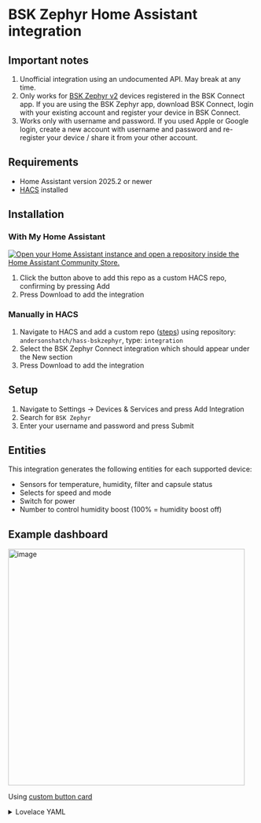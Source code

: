 # BSK Zephyr Home Assistant integration

## Important notes
1. Unofficial integration using an undocumented API. May break at any time.
1. Only works for [BSK Zephyr v2](https://www.bskhvac.com.tr/en/product-detail/heat-recovery-units/zephyr-decentrelized-heat-recovery-device) devices registered in the BSK Connect app. If you are using the BSK Zephyr app, download BSK Connect, login with your existing account and register your device in BSK Connect.
1. Works only with username and password. If you used Apple or Google login, create a new account with username and password and re-register your device / share it from your other account.

## Requirements
- Home Assistant version 2025.2 or newer
- [HACS](https://hacs.xyz/) installed

## Installation

### With My Home Assistant
[![Open your Home Assistant instance and open a repository inside the Home Assistant Community Store.](https://my.home-assistant.io/badges/hacs_repository.svg)](https://my.home-assistant.io/redirect/hacs_repository/?owner=andersonshatch&repository=hass-bskzephyr&category=integration)
1. Click the button above to add this repo as a custom HACS repo, confirming by pressing Add
1. Press Download to add the integration

### Manually in HACS
1. Navigate to HACS and add a custom repo ([steps](https://hacs.xyz/docs/faq/custom_repositories)) using repository: `andersonshatch/hass-bskzephyr`, type: `integration`
2. Select the BSK Zephyr Connect integration which should appear under the New section
3. Press Download to add the integration

## Setup
1. Navigate to Settings -> Devices & Services and press Add Integration
2. Search for `BSK Zephyr`
1. Enter your username and password and press Submit

## Entities
This integration generates the following entities for each supported device:
- Sensors for temperature, humidity, filter and capsule status
- Selects for speed and mode
- Switch for power
- Number to control humidity boost (100% = humidity boost off)

## Example dashboard

<img width="481" alt="image" src="https://github.com/user-attachments/assets/98615435-5192-4581-b76a-a38e4556cf65" />

Using [custom button card](https://github.com/custom-cards/button-card)

<details>
  <summary>Lovelace YAML</summary>

```yaml
type: horizontal-stack
cards:
  - type: custom:button-card
    show_state: true
    show_name: false
    entity: switch.kitchen_power
    state:
      - value: "off"
        color: white
        icon: mdi:fan-off
      - value: "on"
        spin: true
        color: white
        icon: mdi:fan
  - type: custom:button-card
    name: Night
    entity: select.kitchen_fan_speed
    icon: mdi:weather-night
    state:
      - value: night
        color: green
    tap_action:
      action: call-service
      service: select.select_option
      data:
        entity_id: select.kitchen_fan_speed
        option: night
  - type: custom:button-card
    name: Low
    entity: select.kitchen_fan_speed
    icon: mdi:fan-speed-1
    state:
      - value: low
        color: green
    tap_action:
      action: call-service
      service: select.select_option
      data:
        entity_id: select.kitchen_fan_speed
        option: low
  - type: custom:button-card
    name: Medium
    entity: select.kitchen_fan_speed
    icon: mdi:fan-speed-2
    state:
      - value: medium
        color: green
    tap_action:
      action: call-service
      service: select.select_option
      data:
        entity_id: select.kitchen_fan_speed
        option: medium
  - type: custom:button-card
    name: High
    entity: select.kitchen_fan_speed
    icon: mdi:fan-speed-3
    state:
      - value: high
        color: green
    tap_action:
      action: call-service
      service: select.select_option
      data:
        entity_id: select.kitchen_fan_speed
        option: high
```
</details>
